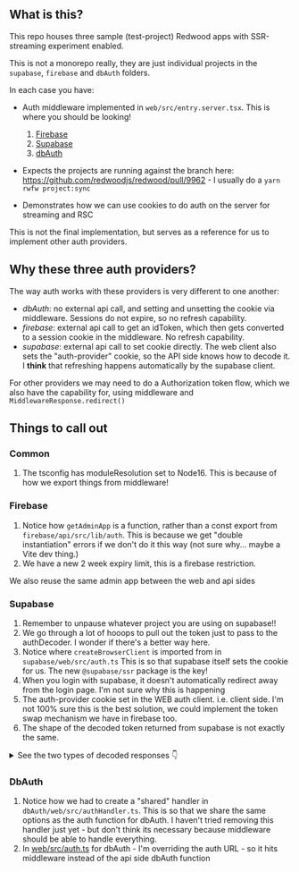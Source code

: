 ## What is this?
This repo houses three sample (test-project) Redwood apps with SSR-streaming experiment enabled.

This is not a monorepo really, they are just individual projects in the `supabase`, `firebase` and `dbAuth` folders.

In each case you have:
- Auth middleware implemented in `web/src/entry.server.tsx`. This is where you should be looking!
	1. [Firebase](firebase/web/src/entry.server.tsx)
	1. [Supabase](supabase/web/src/entry.server.tsx)
	1. [dbAuth](dbAuth/web/src/entry.server.tsx)

- Expects the projects are running against the branch here: https://github.com/redwoodjs/redwood/pull/9962 - I usually do a `yarn rwfw project:sync`
- Demonstrates how we can use cookies to do auth on the server for streaming and RSC

This is not the final implementation, but serves as a reference for us to implement other auth providers.

## Why these three auth providers?

The way auth works with these providers is very different to one another:
- *dbAuth*: no external api call, and setting and unsetting the cookie via middleware. Sessions do not expire, so no refresh capability.
- *firebase*: external api call to get an idToken, which then gets converted to a session cookie in the middleware. No refresh capability.
- *supabase*: external api call to set cookie directly. The web client also sets the "auth-provider" cookie, so the API side knows how to decode it. I **think** that refreshing happens automatically by the supabase client.

For other providers we may need to do a Authorization token flow, which we also have the capability for, using middleware and `MiddlewareResponse.redirect()`

## Things to call out

### Common
1. The tsconfig has moduleResolution set to Node16. This is because of how we export things from middleware!

### Firebase
1. Notice how `getAdminApp` is a function, rather than a const export from `firebase/api/src/lib/auth`. This is because we get "double instantiation" errors if we don't do it this way (not sure why... maybe a Vite dev thing.)
2. We have a new 2 week expiry limit, this is a firebase restriction.

We also reuse the same admin app between the web and api sides

### Supabase
1. Remember to unpause whatever project you are using on supabase!!
2. We go through a lot of hooops to pull out the token just to pass to the authDecoder. I wonder if there's a better way here.
3. Notice where `createBrowserClient` is imported from in `supabase/web/src/auth.ts` This is so that supabase itself sets the cookie for us. The new `@supabase/ssr` package is the key!
4. When you login with supabase, it doesn't automatically redirect away from the login page. I'm not sure why this is happening
5. The auth-provider cookie set in the WEB auth client. i.e. client side. I'm not 100% sure this is the best solution, we could implement the token swap mechanism we have in firebase too.
6. The shape of the decoded token returned from supabase is not exactly the same.

<details>
<summary>See the two types of decoded responses 👇</summary>
Old decoded token for example:
<code>
{
  "aud": "authenticated",
  "exp": 1708340101,
  "iat": 1707735301,
  "iss": "https://pmavftcsgoonzlgqkken.supabase.co/auth/v1",
  "sub": "cf071c32-20db-4f23-be69-c8b8420063a0",
  "email": "dannychoudhury@gmail.com",
  "phone": "",
  "app_metadata": {
    "provider": "email",
    "providers": [
      "email"
    ]
  },
  "user_metadata": {},
  "role": "authenticated",
  "aal": "aal1",
  "amr": [
    {
      "method": "otp",
      "timestamp": 1707555518
    }
  ],
  "session_id": "8f026cf0-b346-467c-9e0b-75716b4fdaff"
}
</code>
New:
<code>
{
   id: '75fd8091-e0a7-4e7d-8a8d-138d0eb3ca5a',
   aud: 'authenticated',
   role: 'authenticated',
   email: 'dannychoudhury+1@gmail.com',
   email_confirmed_at: '2023-11-15T08:13:43.982687Z',
   phone: '',
   confirmation_sent_at: '2023-11-15T08:13:24.695281Z',
   confirmed_at: '2023-11-15T08:13:43.982687Z',
   last_sign_in_at: '2024-02-12T10:41:56.353527Z',
   app_metadata: { provider: 'email', providers: [ 'email' ] },
   user_metadata: { 'full-name': 'Danny Choudhury 1' },
   identities: [
     {
       identity_id: 'c59f188e-5c92-40b1-b7e3-26ba31222cee',
       id: '75fd8091-e0a7-4e7d-8a8d-138d0eb3ca5a',
       user_id: '75fd8091-e0a7-4e7d-8a8d-138d0eb3ca5a',
       identity_data: [Object],
       provider: 'email',
       last_sign_in_at: '2023-11-15T08:13:24.691649Z',
       created_at: '2023-11-15T08:13:24.691692Z',
       updated_at: '2023-11-15T08:13:24.691692Z',
       email: 'dannychoudhury+1@gmail.com'
     }
   ],
   created_at: '2023-11-15T08:13:24.686262Z',
   updated_at: '2024-02-12T10:41:56.355166Z'
 }
</code>
</details>



### DbAuth
1. Notice how we had to create a "shared" handler in `dbAuth/web/src/authHandler.ts`. This is so that we share the same options as the auth function for dbAuth. I haven't tried removing this handler just yet - but don't think its necessary because middleware should be able to handle everything.
2. In [web/src/auth.ts](dbAuth/web/src/auth.ts) for dbAuth - I'm overriding the auth URL - so it hits middleware instead of the api side dbAuth function


